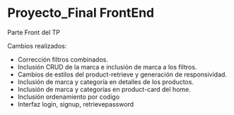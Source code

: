# Proyecto_Final FrontEnd
Parte Front del TP

Cambios realizados:
- Corrección filtros combinados.
- Inclusión CRUD de la marca e inclusión de marca a los filtros. 
- Cambios de estilos del product-retrieve y generación de responsividad.
- Inclusión de marca y categoría en detalles de los productos.
- Inclusión de marca y categorías en product-card del home.
- Inclusión ordenamiento por codigo 
- Interfaz login, signup, retrievepassword